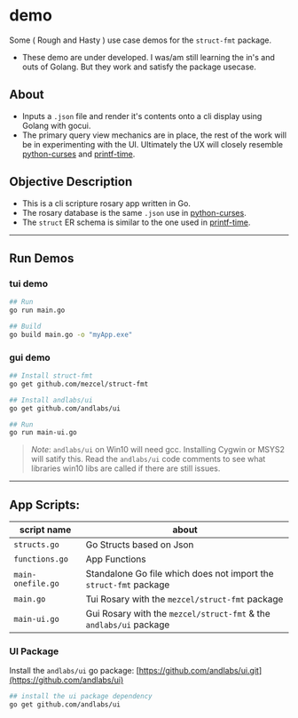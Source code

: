 # demo

Some ( Rough and Hasty ) use case demos for the ```struct-fmt``` package.
* These demo are under developed. I was/am still learning the in's and outs of Golang. But they work and satisfy the package usecase.

## About

* Inputs a ```.json``` file and render it's contents onto a cli display using Golang with gocui.
* The primary query view mechanics are in place, the rest of the work will be in experimenting with the UI. Ultimately the UX will closely resemble [python-curses]( http://github.com/mezcel/python-curses ) and [printf-time]( http://github.com/mezcel/printf-time ).

## Objective Description

* This is a cli scripture rosary app written in Go.
* The rosary database is the same ```.json``` use in [python-curses]( http://github.com/mezcel/python-curses ).
* The ```struct``` ER schema is similar to the one used in [printf-time]( http://github.com/mezcel/printf-time ).

---

## Run Demos

### tui demo

```sh
## Run
go run main.go

## Build
go build main.go -o "myApp.exe"
```

### gui demo

```sh
## Install struct-fmt
go get github.com/mezcel/struct-fmt

## Install andlabs/ui
go get github.com/andlabs/ui

## Run
go run main-ui.go

```
> *Note*: ```andlabs/ui``` on Win10 will need gcc. Installing Cygwin or MSYS2 will satify this. Read the ```andlabs/ui``` code comments to see what libraries win10 libs are called if there are still issues.

---

## App Scripts:

| script name | about |
| --- | --- |
|```structs.go```|Go Structs based on Json|
|```functions.go```|App Functions|
|```main-onefile.go```|Standalone Go file which does not import the ```struct-fmt``` package|
|```main.go```|Tui Rosary with the ```mezcel/struct-fmt``` package|
|```main-ui.go```|Gui Rosary with the ```mezcel/struct-fmt``` & the ```andlabs/ui``` package |

### UI Package

Install the ```andlabs/ui``` go package: [https://github.com/andlabs/ui.git](https://github.com/andlabs/ui)
```sh
## install the ui package dependency
go get github.com/andlabs/ui
```

